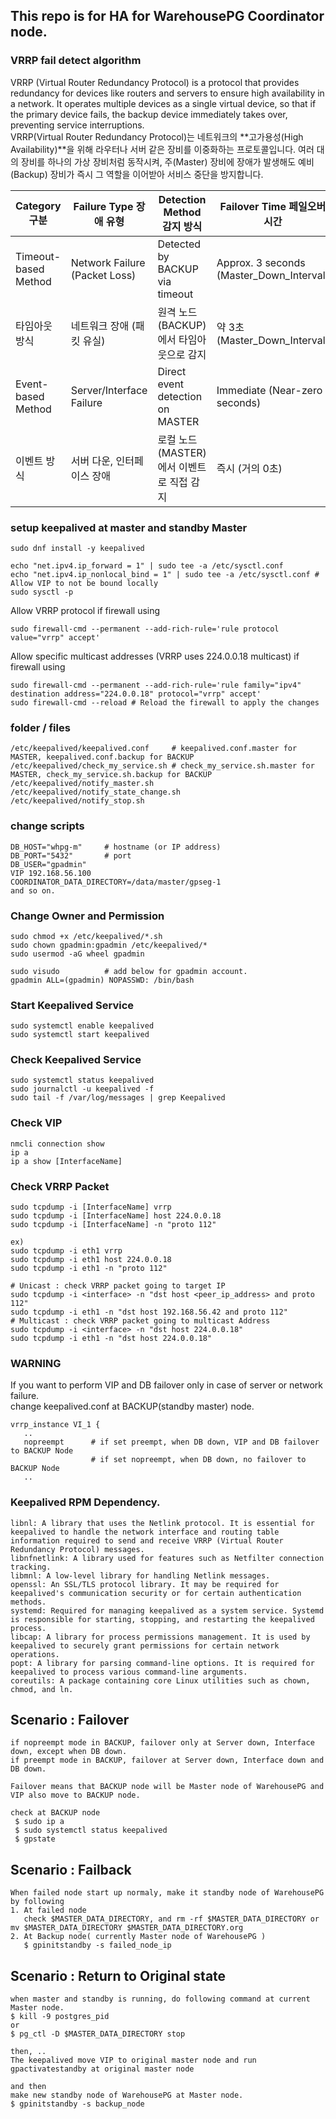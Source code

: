 ## This repo is for HA for WarehousePG Coordinator node.

### VRRP fail detect algorithm 
VRRP (Virtual Router Redundancy Protocol) is a protocol that provides redundancy for devices like routers and servers to ensure high availability in a network. It operates multiple devices as a single virtual device, so that if the primary device fails, the backup device immediately takes over, preventing service interruptions. <br>
VRRP(Virtual Router Redundancy Protocol)는 네트워크의 **고가용성(High Availability)**을 위해 라우터나 서버 같은 장비를 이중화하는 프로토콜입니다. 여러 대의 장비를 하나의 가상 장비처럼 동작시켜, 주(Master) 장비에 장애가 발생해도 예비(Backup) 장비가 즉시 그 역할을 이어받아 서비스 중단을 방지합니다.

|Category 구분 | Failure Type 장애 유형 | Detection Method 감지 방식 | Failover Time 페일오버시간 |
-----|---------|---------|--------------|
|Timeout-based Method	| Network Failure (Packet Loss) | Detected by BACKUP via timeout | Approx. 3 seconds (Master_Down_Interval) |
|타임아웃 방식	| 네트워크 장애 (패킷 유실) | 원격 노드(BACKUP)에서 타임아웃으로 감지 | 약 3초 (Master_Down_Interval) |
|Event-based Method | Server/Interface Failure | Direct event detection on MASTER | Immediate (Near-zero seconds) |
|이벤트 방식 | 서버 다운, 인터페이스 장애 | 로컬 노드(MASTER)에서 이벤트로 직접 감지 | 즉시 (거의 0초) |

### setup keepalived at master and standby Master
 ```
sudo dnf install -y keepalived 

echo "net.ipv4.ip_forward = 1" | sudo tee -a /etc/sysctl.conf
echo "net.ipv4.ip_nonlocal_bind = 1" | sudo tee -a /etc/sysctl.conf # Allow VIP to not be bound locally
sudo sysctl -p
 ```

Allow VRRP protocol if firewall using <br>
 ```
sudo firewall-cmd --permanent --add-rich-rule='rule protocol value="vrrp" accept'
 ```
Allow specific multicast addresses (VRRP uses 224.0.0.18 multicast) if firewall using <br>
 ```
sudo firewall-cmd --permanent --add-rich-rule='rule family="ipv4" destination address="224.0.0.18" protocol="vrrp" accept'
sudo firewall-cmd --reload # Reload the firewall to apply the changes
 ```

### folder / files
 ```
/etc/keepalived/keepalived.conf     # keepalived.conf.master for MASTER, keepalived.conf.backup for BACKUP
/etc/keepalived/check_my_service.sh # check_my_service.sh.master for MASTER, check_my_service.sh.backup for BACKUP
/etc/keepalived/notify_master.sh
/etc/keepalived/notify_state_change.sh
/etc/keepalived/notify_stop.sh
 ```
### change scripts
```
DB_HOST="whpg-m"     # hostname (or IP address)
DB_PORT="5432"       # port
DB_USER="gpadmin" 
VIP 192.168.56.100
COORDINATOR_DATA_DIRECTORY=/data/master/gpseg-1
and so on.
```
### Change Owner and Permission
 ```
sudo chmod +x /etc/keepalived/*.sh
sudo chown gpadmin:gpadmin /etc/keepalived/*
sudo usermod -aG wheel gpadmin

sudo visudo          # add below for gpadmin account. 
gpadmin ALL=(gpadmin) NOPASSWD: /bin/bash
 ```

### Start Keepalived Service
 ```
sudo systemctl enable keepalived
sudo systemctl start keepalived
 ```
### Check Keepalived Service 
 ```
sudo systemctl status keepalived
sudo journalctl -u keepalived -f
sudo tail -f /var/log/messages | grep Keepalived
 ```
### Check VIP 
 ```
nmcli connection show
ip a
ip a show [InterfaceName]
 ```
### Check VRRP Packet
 ```
sudo tcpdump -i [InterfaceName] vrrp
sudo tcpdump -i [InterfaceName] host 224.0.0.18
sudo tcpdump -i [InterfaceName] -n "proto 112"

ex)
sudo tcpdump -i eth1 vrrp
sudo tcpdump -i eth1 host 224.0.0.18
sudo tcpdump -i eth1 -n "proto 112"

# Unicast : check VRRP packet going to target IP
sudo tcpdump -i <interface> -n "dst host <peer_ip_address> and proto 112"
sudo tcpdump -i eth1 -n "dst host 192.168.56.42 and proto 112"
# Multicast : check VRRP packet going to multicast Address
sudo tcpdump -i <interface> -n "dst host 224.0.0.18"
sudo tcpdump -i eth1 -n "dst host 224.0.0.18"
 ```

### WARNING
If you want to perform VIP and DB failover only in case of server or network failure. <br>
change keepalived.conf at BACKUP(standby master) node.<br>
 ```
vrrp_instance VI_1 {
    ..
    nopreempt      # if set preempt, when DB down, VIP and DB failover to BACKUP Node
                   # if set nopreempt, when DB down, no failover to BACKUP Node
    ..

 ```

### Keepalived RPM Dependency.
```
libnl: A library that uses the Netlink protocol. It is essential for keepalived to handle the network interface and routing table information required to send and receive VRRP (Virtual Router Redundancy Protocol) messages.
libnfnetlink: A library used for features such as Netfilter connection tracking.
libmnl: A low-level library for handling Netlink messages.
openssl: An SSL/TLS protocol library. It may be required for keepalived's communication security or for certain authentication methods.
systemd: Required for managing keepalived as a system service. Systemd is responsible for starting, stopping, and restarting the keepalived process.
libcap: A library for process permissions management. It is used by keepalived to securely grant permissions for certain network operations.
popt: A library for parsing command-line options. It is required for keepalived to process various command-line arguments.
coreutils: A package containing core Linux utilities such as chown, chmod, and ln.

```

## Scenario : Failover 
```
if nopreempt mode in BACKUP, failover only at Server down, Interface down, except when DB down.
if preempt mode in BACKUP, failover at Server down, Interface down and DB down.

Failover means that BACKUP node will be Master node of WarehousePG and VIP also move to BACKUP node.

check at BACKUP node
 $ sudo ip a
 $ sudo systemctl status keepalived
 $ gpstate 
```

## Scenario : Failback 
```
When failed node start up normaly, make it standby node of WarehousePG by following
1. At failed node
   check $MASTER_DATA_DIRECTORY, and rm -rf $MASTER_DATA_DIRECTORY or mv $MASTER_DATA_DIRECTORY $MASTER_DATA_DIRECTORY.org
2. At Backup node( currently Master node of WarehousePG )
   $ gpinitstandby -s failed_node_ip
```

## Scenario : Return to Original state
```
when master and standby is running, do following command at current Master node.
$ kill -9 postgres_pid
or
$ pg_ctl -D $MASTER_DATA_DIRECTORY stop

then, ..
The keepalived move VIP to original master node and run gpactivatestandby at original master node

and then
make new standby node of WarehousePG at Master node.
$ gpinitstandby -s backup_node
```


